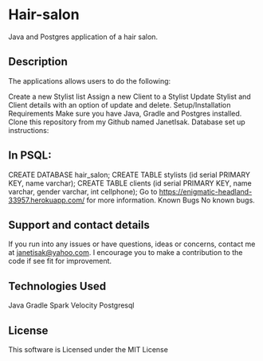 # Hair-salon

Java and Postgres application of a hair salon.

## Description

The applications allows users to do the following:

Create a new Stylist list
Assign a new Client to a Stylist
Update Stylist and Client details with an option of update and delete.
Setup/Installation Requirements
Make sure you have Java, Gradle and Postgres installed.
Clone this repository from my Github named JanetIsak.
Database set up instructions:

## In PSQL:

CREATE DATABASE hair_salon;
CREATE TABLE stylists (id serial PRIMARY KEY, name varchar);
CREATE TABLE clients (id serial PRIMARY KEY, name varchar, gender varchar, int cellphone);
Go to https://enigmatic-headland-33957.herokuapp.com/ for more information.
Known Bugs
No known bugs.

## Support and contact details

If you run into any issues or have questions, ideas or concerns, contact me at janetisak@yahoo.com. I encourage you to make a contribution to the code if see fit for improvement.

## Technologies Used
Java
Gradle
Spark
Velocity
Postgresql

## License

This software is Licensed under the MIT License
